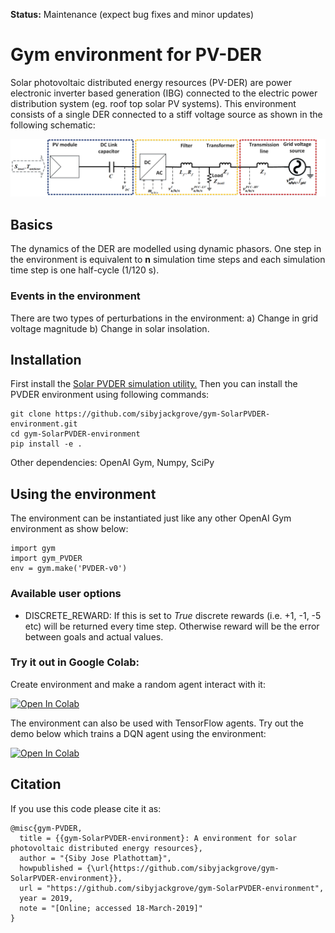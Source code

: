 **Status:** Maintenance (expect bug fixes and minor updates)
# Gym environment for PV-DER

Solar photovoltaic distributed energy resources (PV-DER) are power electronic inverter based generation (IBG) connected to the electric power distribution system (eg. roof top solar PV systems). This environment consists of a single DER connected to a stiff voltage source as shown in the following schematic:

![schematic of PV-DER](PVDER_schematic.png)

## Basics
The dynamics of the DER are modelled using dynamic phasors. One step in the environment is equivalent to **n** simulation time steps and each simulation time step is one half-cycle (1/120 s).
### Events in the environment
There are two types of perturbations in the environment: a) Change in grid voltage magnitude b) Change in solar insolation.

## Installation
First install the [Solar PVDER simulation utility.](https://github.com/sibyjackgrove/SolarPV-DER-simulation-utility) Then you can install the PVDER environment using following commands:
```
git clone https://github.com/sibyjackgrove/gym-SolarPVDER-environment.git
cd gym-SolarPVDER-environment
pip install -e .
```
Other dependencies: OpenAI Gym, Numpy, SciPy
## Using the environment
The environment can be instantiated just like any other OpenAI Gym environment as show below:
```
import gym
import gym_PVDER
env = gym.make('PVDER-v0')
```
### Available user options
* DISCRETE_REWARD: If this is set to *True* discrete rewards (i.e. +1, -1, -5 etc) will be returned every time step. Otherwise reward will be the error between goals and actual values.
 
### Try it out in Google Colab:
Create environment and make a random agent interact with it:

[![Open In Colab](https://colab.research.google.com/assets/colab-badge.svg)](https://colab.research.google.com/github/sibyjackgrove/gym-SolarPVDER-environment/blob/master/examples/gym_PVDER_environment_import_test.ipynb)

The environment can also be used with TensorFlow agents. Try out the demo below which trains a DQN agent using the environment:

[![Open In Colab](https://colab.research.google.com/assets/colab-badge.svg)](https://colab.research.google.com/github/sibyjackgrove/gym-SolarPVDER-environment/blob/master/examples/gym_PVDER_environment_tf_agents_DQN_demo.ipynb)
## Citation
If you use this code please cite it as:
```
@misc{gym-PVDER,
  title = {{gym-SolarPVDER-environment}: A environment for solar photovoltaic distributed energy resources},
  author = "{Siby Jose Plathottam}",
  howpublished = {\url{https://github.com/sibyjackgrove/gym-SolarPVDER-environment}},
  url = "https://github.com/sibyjackgrove/gym-SolarPVDER-environment",
  year = 2019,
  note = "[Online; accessed 18-March-2019]"
}
```
